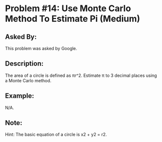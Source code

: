 # Problem #14: Use Monte Carlo Method To Estimate Pi (Medium)

## Asked By:

This problem was asked by Google.

## Description:
 
The area of a circle is defined as πr^2. Estimate π to 3 decimal places using a Monte Carlo method.

## Example:

N/A.


## Note:

Hint: The basic equation of a circle is x2 + y2 = r2.
